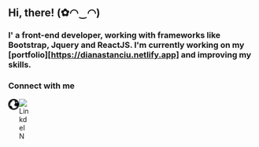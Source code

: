  
## Hi, there! (✿◠‿◠) 


### I' a front-end developer, working with frameworks like Bootstrap, Jquery and ReactJS. I'm currently working on my [portfolio][https://dianastanciu.netlify.app] and improving my skills.

### Connect with me


<a target="_blank" href="https://dianastanciu.netlify.app">
  <img align="left" alt="dianastanciu.netlify.app" width="22px" src="https://raw.githubusercontent.com/iconic/open-iconic/master/svg/globe.svg" />
</a>


<a target="_blank" href="https://www.linkedin.com/in/dianastanciudev/">
  <img align="left" alt="LinkdeIN" width="22px" src="https://cdn.jsdelivr.net/npm/simple-icons@v3/icons/linkedin.svg" />
</a>